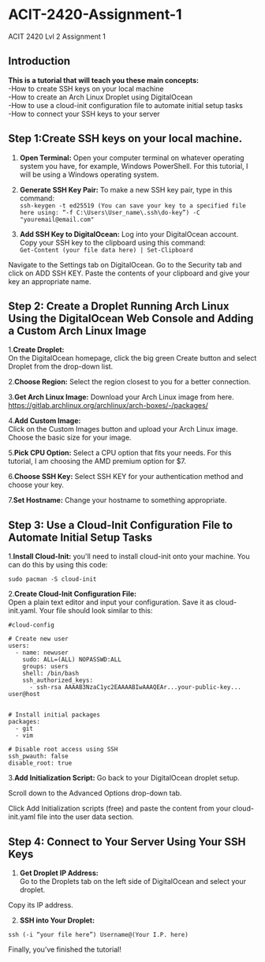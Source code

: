 # ACIT-2420-Assignment-1
ACIT 2420 Lvl 2 Assignment 1

## Introduction
**This is a tutorial that will teach you these main concepts:**  
  -How to create SSH keys on your local machine  
  -How to create an Arch Linux Droplet using DigitalOcean  
  -How to use a cloud-init configuration file to automate initial setup tasks  
  -How to connect your SSH keys to your server 

## Step 1:Create SSH keys on your local machine.  

1. **Open Terminal:** Open your computer terminal on whatever operating system you have, for example, Windows PowerShell. For this tutorial, I will be using a Windows operating system.

2. **Generate SSH Key Pair:** To make a new SSH key pair, type in this command:  
  ```ssh-keygen -t ed25519 (You can save your key to a specified file here using: “-f C:\Users\User_name\.ssh\do-key”) -C "youremail@email.com"```

3. **Add SSH Key to DigitalOcean:**
Log into your DigitalOcean account.
Copy your SSH key to the clipboard using this command:  
```Get-Content (your file data here) | Set-Clipboard```

Navigate to the Settings tab on DigitalOcean.
Go to the Security tab and click on ADD SSH KEY.
Paste the contents of your clipboard and give your key an appropriate name.

## Step 2: Create a Droplet Running Arch Linux Using the DigitalOcean Web Console and Adding a Custom Arch Linux Image  
1.**Create Droplet:**  
On the DigitalOcean homepage, click the big green Create button and select Droplet from the drop-down list.  

2.**Choose Region:** Select the region closest to you for a better connection.  

3.**Get Arch Linux Image:** Download your Arch Linux image from here.  
https://gitlab.archlinux.org/archlinux/arch-boxes/-/packages/

4.**Add Custom Image:**  
Click on the Custom Images button and upload your Arch Linux image.
Choose the basic size for your image.  

5.**Pick CPU Option:** Select a CPU option that fits your needs. For this tutorial, I am choosing the AMD premium option for $7.  

6.**Choose SSH Key:** Select SSH KEY for your authentication method and choose your key.  

7.**Set Hostname:** Change your hostname to something appropriate.  

## Step 3: Use a Cloud-Init Configuration File to Automate Initial Setup Tasks  
1.**Install Cloud-Init:** you'll need to install cloud-init onto your machine. You can do this by using this code:  

```sudo pacman -S cloud-init```

2.**Create Cloud-Init Configuration File:**  
Open a plain text editor and input your configuration. Save it as cloud-init.yaml. Your file should look similar to this:  

```
#cloud-config

# Create new user
users:
  - name: newuser
    sudo: ALL=(ALL) NOPASSWD:ALL
    groups: users
    shell: /bin/bash
    ssh_authorized_keys:
      - ssh-rsa AAAAB3NzaC1yc2EAAAABIwAAAQEAr...your-public-key... user@host


# Install initial packages
packages:
  - git  
  - vim  

# Disable root access using SSH  
ssh_pwauth: false  
disable_root: true
```

3.**Add Initialization Script:**
Go back to your DigitalOcean droplet setup.  

Scroll down to the Advanced Options drop-down tab.  

Click Add Initialization scripts (free) and paste the content from your cloud-init.yaml file into the user data section.  

## Step 4: Connect to Your Server Using Your SSH Keys  
1. **Get Droplet IP Address:**  
Go to the Droplets tab on the left side of DigitalOcean and select your droplet.

Copy its IP address.  

2. **SSH into Your Droplet:**
   
```ssh (-i “your file here”) Username@(Your I.P. here)```  

Finally, you’ve finished the tutorial!
